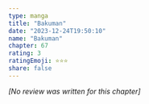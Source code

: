```yaml
---
type: manga
title: "Bakuman"
date: "2023-12-24T19:50:10"
name: "Bakuman"
chapter: 67
rating: 3
ratingEmoji: ⭐️⭐️⭐️
share: false
---
```


*[No review was written for this chapter]*
